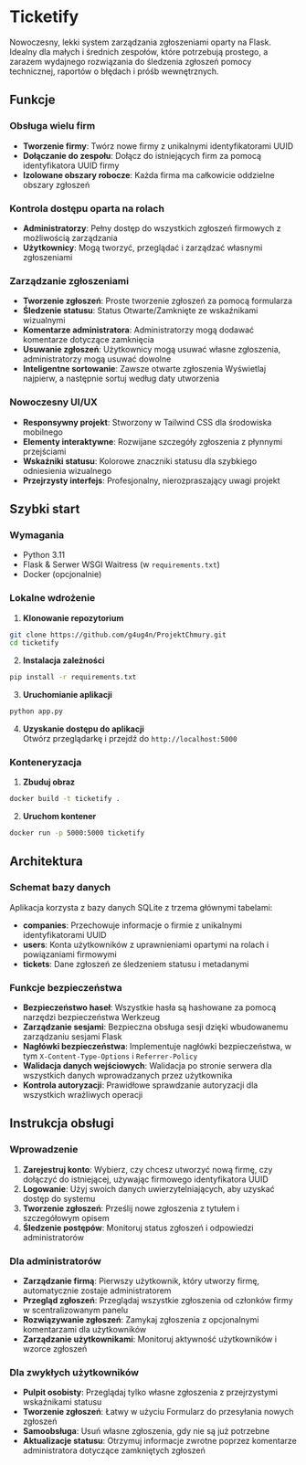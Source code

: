 # Ticketify

Nowoczesny, lekki system zarządzania zgłoszeniami oparty na Flask. Idealny dla małych i średnich zespołów, które potrzebują prostego, a zarazem wydajnego rozwiązania do śledzenia zgłoszeń pomocy technicznej, raportów o błędach i próśb wewnętrznych.

## Funkcje

### Obsługa wielu firm
- **Tworzenie firmy**: Twórz nowe firmy z unikalnymi identyfikatorami UUID
- **Dołączanie do zespołu**: Dołącz do istniejących firm za pomocą identyfikatora UUID firmy
- **Izolowane obszary robocze**: Każda firma ma całkowicie oddzielne obszary zgłoszeń

### Kontrola dostępu oparta na rolach
- **Administratorzy**: Pełny dostęp do wszystkich zgłoszeń firmowych z możliwością zarządzania
- **Użytkownicy**: Mogą tworzyć, przeglądać i zarządzać własnymi zgłoszeniami

### Zarządzanie zgłoszeniami
- **Tworzenie zgłoszeń**: Proste tworzenie zgłoszeń za pomocą formularza
- **Śledzenie statusu**: Status Otwarte/Zamknięte ze wskaźnikami wizualnymi
- **Komentarze administratora**: Administratorzy mogą dodawać komentarze dotyczące zamknięcia
- **Usuwanie zgłoszeń**: Użytkownicy mogą usuwać własne zgłoszenia, administratorzy mogą usuwać dowolne
- **Inteligentne sortowanie**: Zawsze otwarte zgłoszenia Wyświetlaj najpierw, a następnie sortuj według daty utworzenia

### Nowoczesny UI/UX
- **Responsywny projekt**: Stworzony w Tailwind CSS dla środowiska mobilnego
- **Elementy interaktywne**: Rozwijane szczegóły zgłoszenia z płynnymi przejściami
- **Wskaźniki statusu**: Kolorowe znaczniki statusu dla szybkiego odniesienia wizualnego
- **Przejrzysty interfejs**: Profesjonalny, nierozpraszający uwagi projekt

## Szybki start

### Wymagania

- Python 3.11
- Flask & Serwer WSGI Waitress (w `requirements.txt`)
- Docker (opcjonalnie)

### Lokalne wdrożenie

1. **Klonowanie repozytorium**
```bash
git clone https://github.com/g4ug4n/ProjektChmury.git
cd ticketify
```

2. **Instalacja zależności**
```bash
pip install -r requirements.txt
```

3. **Uruchomianie aplikacji**
```bash
python app.py
```

4. **Uzyskanie dostępu do aplikacji**\
Otwórz przeglądarkę i przejdź do `http://localhost:5000`

### Konteneryzacja

1. **Zbuduj obraz**
```bash
docker build -t ticketify .
```

2. **Uruchom kontener**
```bash
docker run -p 5000:5000 ticketify
```

## Architektura

### Schemat bazy danych

Aplikacja korzysta z bazy danych SQLite z trzema głównymi tabelami:

- **companies**: Przechowuje informacje o firmie z unikalnymi identyfikatorami UUID
- **users**: Konta użytkowników z uprawnieniami opartymi na rolach i powiązaniami firmowymi
- **tickets**: Dane zgłoszeń ze śledzeniem statusu i metadanymi

### Funkcje bezpieczeństwa

- **Bezpieczeństwo haseł**: Wszystkie hasła są hashowane za pomocą narzędzi bezpieczeństwa Werkzeug
- **Zarządzanie sesjami**: Bezpieczna obsługa sesji dzięki wbudowanemu zarządzaniu sesjami Flask
- **Nagłówki bezpieczeństwa**: Implementuje nagłówki bezpieczeństwa, w tym `X-Content-Type-Options` i `Referrer-Policy`
- **Walidacja danych wejściowych**: Walidacja po stronie serwera dla wszystkich danych wprowadzanych przez użytkownika
- **Kontrola autoryzacji**: Prawidłowe sprawdzanie autoryzacji dla wszystkich wrażliwych operacji

## Instrukcja obsługi

### Wprowadzenie

1. **Zarejestruj konto**: Wybierz, czy chcesz utworzyć nową firmę, czy dołączyć do istniejącej, używając firmowego identyfikatora UUID
2. **Logowanie**: Użyj swoich danych uwierzytelniających, aby uzyskać dostęp do systemu
3. **Tworzenie zgłoszeń**: Prześlij nowe zgłoszenia z tytułem i szczegółowym opisem
4. **Śledzenie postępów**: Monitoruj status zgłoszeń i odpowiedzi administratorów

### Dla administratorów

- **Zarządzanie firmą**: Pierwszy użytkownik, który utworzy firmę, automatycznie zostaje administratorem
- **Przegląd zgłoszeń**: Przeglądaj wszystkie zgłoszenia od członków firmy w scentralizowanym panelu
- **Rozwiązywanie zgłoszeń**: Zamykaj zgłoszenia z opcjonalnymi komentarzami dla użytkowników
- **Zarządzanie użytkownikami**: Monitoruj aktywność użytkowników i wzorce zgłoszeń

### Dla zwykłych użytkowników

- **Pulpit osobisty**: Przeglądaj tylko własne zgłoszenia z przejrzystymi wskaźnikami statusu
- **Tworzenie zgłoszeń**: Łatwy w użyciu Formularz do przesyłania nowych zgłoszeń
- **Samoobsługa**: Usuń własne zgłoszenia, gdy nie są już potrzebne
- **Aktualizacje statusu**: Otrzymuj informacje zwrotne poprzez komentarze administratora dotyczące zamkniętych zgłoszeń
